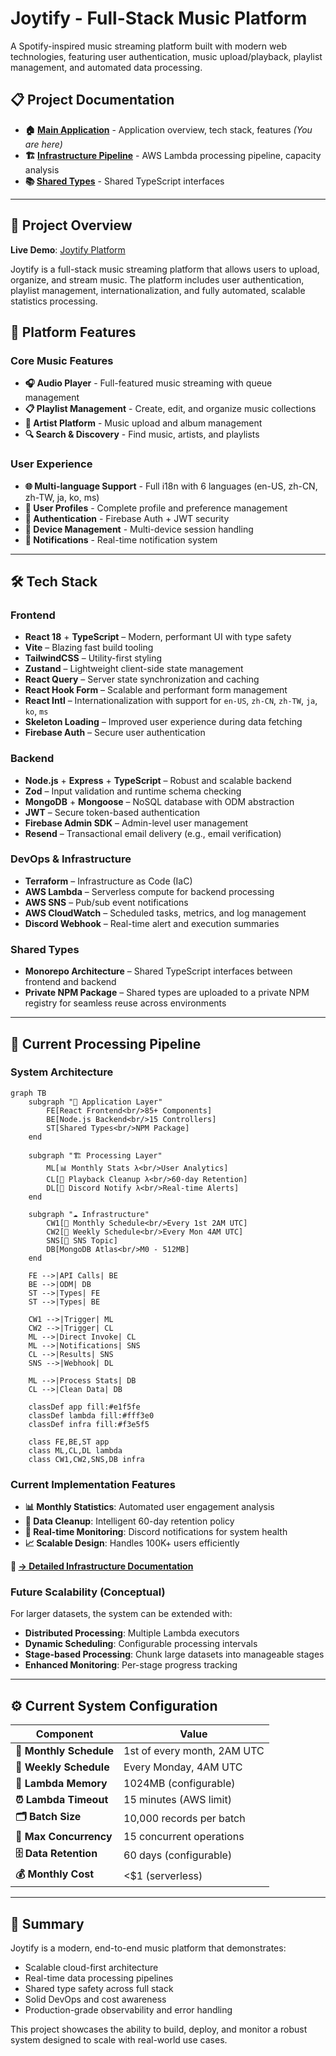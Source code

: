 # Joytify - Full-Stack Music Platform

A Spotify-inspired music streaming platform built with modern web technologies, featuring user authentication, music upload/playback, playlist management, and automated data processing.

## 📋 Project Documentation

- **🏠 [Main Application](./README.md)** - Application overview, tech stack, features *(You are here)*
- **🏗️ [Infrastructure Pipeline](./terraform/README.md)** - AWS Lambda processing pipeline, capacity analysis
- **📚 [Shared Types](./share/README.md)** - Shared TypeScript interfaces

---

## 🎯 Project Overview

**Live Demo**: [Joytify Platform](https://joytify.vercel.app)

Joytify is a full-stack music streaming platform that allows users to upload, organize, and stream music. The platform includes user authentication, playlist management, internationalization, and fully automated, scalable statistics processing.

## 🎵 Platform Features

### Core Music Features
- **🎧 Audio Player** - Full-featured music streaming with queue management
- **📋 Playlist Management** - Create, edit, and organize music collections  
- **🎤 Artist Platform** - Music upload and album management
- **🔍 Search & Discovery** - Find music, artists, and playlists

### User Experience
- **🌐 Multi-language Support** - Full i18n with 6 languages (en-US, zh-CN, zh-TW, ja, ko, ms)
- **👤 User Profiles** - Complete profile and preference management
- **🔐 Authentication** - Firebase Auth + JWT security
- **📱 Device Management** - Multi-device session handling
- **🔔 Notifications** - Real-time notification system

---

## 🛠️ Tech Stack

### Frontend

- **React 18** + **TypeScript** – Modern, performant UI with type safety
- **Vite** – Blazing fast build tooling
- **TailwindCSS** – Utility-first styling
- **Zustand** – Lightweight client-side state management
- **React Query** – Server state synchronization and caching
- **React Hook Form** – Scalable and performant form management
- **React Intl** – Internationalization with support for `en-US`, `zh-CN`, `zh-TW`, `ja`, `ko`, `ms`
- **Skeleton Loading** – Improved user experience during data fetching
- **Firebase Auth** – Secure user authentication

### Backend

- **Node.js** + **Express** + **TypeScript** – Robust and scalable backend
- **Zod** – Input validation and runtime schema checking
- **MongoDB** + **Mongoose** – NoSQL database with ODM abstraction
- **JWT** – Secure token-based authentication
- **Firebase Admin SDK** – Admin-level user management
- **Resend** – Transactional email delivery (e.g., email verification)

### DevOps & Infrastructure

- **Terraform** – Infrastructure as Code (IaC)
- **AWS Lambda** – Serverless compute for backend processing
- **AWS SNS** – Pub/sub event notifications
- **AWS CloudWatch** – Scheduled tasks, metrics, and log management
- **Discord Webhook** – Real-time alert and execution summaries

### Shared Types

- **Monorepo Architecture** – Shared TypeScript interfaces between frontend and backend
- **Private NPM Package** – Shared types are uploaded to a private NPM registry for seamless reuse across environments

---

## 🔄 Current Processing Pipeline

### System Architecture

```mermaid
graph TB
    subgraph "🎵 Application Layer"
        FE[React Frontend<br/>85+ Components]
        BE[Node.js Backend<br/>15 Controllers]
        ST[Shared Types<br/>NPM Package]
    end
    
    subgraph "🏗️ Processing Layer"
        ML[📊 Monthly Stats λ<br/>User Analytics]
        CL[🧹 Playback Cleanup λ<br/>60-day Retention]
        DL[🤖 Discord Notify λ<br/>Real-time Alerts]
    end
    
    subgraph "☁️ Infrastructure"
        CW1[📅 Monthly Schedule<br/>Every 1st 2AM UTC]
        CW2[📅 Weekly Schedule<br/>Every Mon 4AM UTC]
        SNS[📢 SNS Topic]
        DB[MongoDB Atlas<br/>M0 - 512MB]
    end
    
    FE -->|API Calls| BE
    BE -->|ODM| DB
    ST -->|Types| FE
    ST -->|Types| BE
    
    CW1 -->|Trigger| ML
    CW2 -->|Trigger| CL
    ML -->|Direct Invoke| CL
    ML -->|Notifications| SNS
    CL -->|Results| SNS
    SNS -->|Webhook| DL
    
    ML -->|Process Stats| DB
    CL -->|Clean Data| DB
    
    classDef app fill:#e1f5fe
    classDef lambda fill:#fff3e0
    classDef infra fill:#f3e5f5
    
    class FE,BE,ST app
    class ML,CL,DL lambda
    class CW1,CW2,SNS,DB infra
```

### Current Implementation Features

- **📊 Monthly Statistics**: Automated user engagement analysis
- **🧹 Data Cleanup**: Intelligent 60-day retention policy
- **🔔 Real-time Monitoring**: Discord notifications for system health
- **📈 Scalable Design**: Handles 100K+ users efficiently

**📖 [→ Detailed Infrastructure Documentation](./terraform/README.md)**

### Future Scalability (Conceptual)

For larger datasets, the system can be extended with:
- **Distributed Processing**: Multiple Lambda executors
- **Dynamic Scheduling**: Configurable processing intervals
- **Stage-based Processing**: Chunk large datasets into manageable stages
- **Enhanced Monitoring**: Per-stage progress tracking

---

## ⚙️ Current System Configuration

| Component                 | Value                      |
| ------------------------- | -------------------------- |
| **📅 Monthly Schedule**   | 1st of every month, 2AM UTC |
| **📅 Weekly Schedule**    | Every Monday, 4AM UTC        |
| **💾 Lambda Memory**      | 1024MB (configurable)       |
| **⏰ Lambda Timeout**     | 15 minutes (AWS limit)      |
| **🗂️ Batch Size**        | 10,000 records per batch    |
| **🔄 Max Concurrency**   | 15 concurrent operations    |
| **🗄️ Data Retention**    | 60 days (configurable)      |
| **💰 Monthly Cost**      | <$1 (serverless)            |

---

## 🚀 Summary

Joytify is a modern, end-to-end music platform that demonstrates:

- Scalable cloud-first architecture
- Real-time data processing pipelines
- Shared type safety across full stack
- Solid DevOps and cost awareness
- Production-grade observability and error handling

This project showcases the ability to build, deploy, and monitor a robust system designed to scale with real-world use cases.
